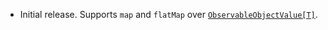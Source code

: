* Initial release.
  Supports `map` and `flatMap` over [`ObservableObjectValue[T]`](https://docs.oracle.com/javase/8/javafx/api/javafx/beans/value/ObservableObjectValue.html).
